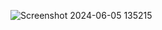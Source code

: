 ![Screenshot 2024-06-05 135215](https://github.com/kamruddin-ansari/Todo-Application/assets/137295216/5ef21b67-ee92-40c5-a72b-c900c0df149f)
